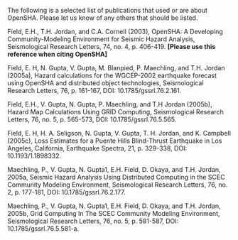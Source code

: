 The following is a selected list of publications that used or are about OpenSHA.
Please let us know of any others that should be listed.

Field, E.H., T.H. Jordan, and C.A. Cornell (2003), OpenSHA: A Developing Community-Modeling Environment for Seismic Hazard Analysis, Seismological Research Letters, 74, no. 4, p. 406-419. **[Please use this reference when citing OpenSHA]**

Field, E. H, N. Gupta, V. Gupta, M. Blanpied, P. Maechling, and T.H. Jordan (2005a), Hazard calculations for the WGCEP-2002 earthquake forecast using OpenSHA and distributed object technologies, Seismological Research Letters, 76, p. 161-167, DOI: 10.1785/gssrl.76.2.161.

Field, E.H., V. Gupta, N. Gupta, P. Maechling, and T.H Jordan (2005b), Hazard Map Calculations Using GRID Computing, Seismological Research Letters, 76, no. 5, p. 565-573, DOI: 10.1785/gssrl.76.5.565.

Field, E. H, H. A. Seligson, N. Gupta, V. Gupta, T. H. Jordan, and K. Campbell (2005c), Loss Estimates for a Puente Hills Blind-Thrust Earthquake in Los Angeles, California, Earthquake Spectra, 21, p. 329-338, DOI: 10.1193/1.1898332.

Maechling, P., V. Gupta, N. Gupta1, E.H. Field, D. Okaya, and T.H. Jordan, 2005a, Seismic Hazard Analysis Using Distributed Computing in the SCEC Community Modeling Environment, Seismological Research Letters, 76, no. 2, p. 177-181, DOI: 10.1785/gssrl.76.2.177.

Maechling, P., V. Gupta, N. Gupta1, E.H. Field, D. Okaya, and T.H. Jordan, 2005b, Grid Computing In The SCEC Community Modeling Environment, Seismological Research Letters, 76, no. 5, p. 581-587, DOI: 10.1785/gssrl.76.5.581-a.